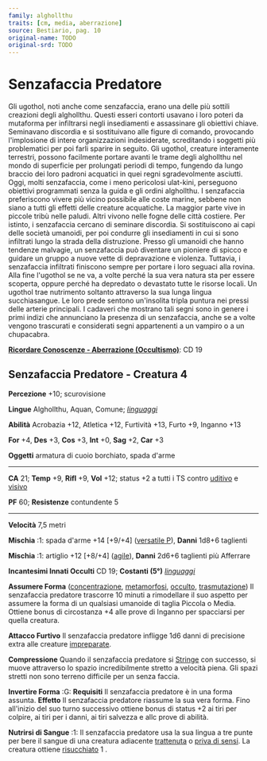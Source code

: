 ```yaml
---
family: alghollthu
traits: [cm, media, aberrazione]
source: Bestiario, pag. 10
original-name: TODO
original-srd: TODO
---
```


# Senzafaccia Predatore

Gli ugothol, noti anche come senzafaccia, erano una delle più sottili creazioni
degli alghollthu. Questi esseri contorti usavano i loro poteri da mutaforma per
infiltrarsi negli insediamenti e assassinare gli obiettivi chiave. Seminavano
discordia e si sostituivano alle figure di comando, provocando l'implosione di
intere organizzazioni indesiderate, screditando i soggetti più problematici per
poi farli sparire in seguito. Gli ugothol, creature interamente terrestri,
possono facilmente portare avanti le trame degli alghollthu nel mondo di
superficie per prolungati periodi di tempo, fungendo da lungo braccio dei loro
padroni acquatici in quei regni sgradevolmente asciutti. Oggi, molti
senzafaccia, come i meno pericolosi ulat-kini, perseguono obiettivi programmati
senza la guida e gli ordini alghollthu. I senzafaccia preferiscono vivere più
vicino possibile alle coste marine, sebbene non siano a tutti gli effetti delle
creature acquatiche. La maggior parte vive in piccole tribù nelle paludi. Altri
vivono nelle fogne delle città costiere. Per istinto, i senzafaccia cercano di
seminare discordia. Si sostituiscono ai capi delle società umanoidi, per poi
condurre gli insediamenti in cui si sono infiltrati lungo la strada della
distruzione. Presso gli umanoidi che hanno tendenze malvagie, un senzafaccia può
diventare un pioniere di spicco e guidare un gruppo a nuove vette di
depravazione e violenza. Tuttavia, i senzafaccia infiltrati finiscono sempre per
portare i loro seguaci alla rovina. Alla fine l'ugothol se ne va, a volte perché
la sua vera natura sta per essere scoperta, oppure perché ha depredato o
devastato tutte le risorse locali. Un ugothol trae nutrimento soltanto
attraverso la sua lunga lingua succhiasangue. Le loro prede sentono un'insolita
tripla puntura nei pressi delle arterie principali. I cadaveri che mostrano tali
segni sono in genere i primi indizi che annunciano la presenza di un
senzafaccia, anche se a volte vengono trascurati e considerati segni
appartenenti a un vampiro o a un chupacabra.

**[Ricordare Conoscenze - Aberrazione (Occultismo)](/azioni/abilita/ricordare-conoscenze)**:
CD 19

## Senzafaccia Predatore - Creatura 4

**Percezione** +10; scurovisione

**Lingue** Alghollthu, Aquan, Comune; _[linguaggi](/incantesimi/linguaggi)_

**Abilità** Acrobazia +12, Atletica +12, Furtività +13, Furto +9, Inganno +13

**For** +4, **Des** +3, **Cos** +3, **Int** +0, **Sag** +2, **Car** +3

**Oggetti** armatura di cuoio borchiato, spada d'arme

---

**CA** 21; **Temp** +9, **Rifl** +9, **Vol** +12; status +2 a tutti i TS contro
[uditivo](/tratti/uditivo) e [visivo](/tratti/visivo)

**PF** 60; **Resistenze** contundente 5

---

**Velocità** 7,5 metri

**Mischia** :1: spada d'arme +14 \[+9/+4] ([versatile P](/tratti/versatile)),
**Danni** 1d8+6 taglienti

**Mischia** :1: artiglio +12 \[+8/+4] ([agile](/tratti/agile)), **Danni** 2d6+6
taglienti più Afferrare

**Incantesimi Innati Occulti** CD 19; **Costanti (5°)**
_[linguaggi](/incantesimi/linguaggi)_

**Assumere Forma** ([concentrazione](/tratti/concentrazione),
[metamorfosi](/tratti/metamorfosi), [occulto](/tratti/occulto),
[trasmutazione](/tratti/trasmutazione)) Il senzafaccia predatore trascorre 10
minuti a rimodellare il suo aspetto per assumere la forma di un qualsiasi
umanoide di taglia Piccola o Media. Ottiene bonus di circostanza +4 alle prove
di Inganno per spacciarsi per quella creatura.

**Attacco Furtivo** Il senzafaccia predatore infligge 1d6 danni di precisione
extra alle creature [impreparate](/condizioni/impreparato).

**Compressione** Quando il senzafaccia predatore si
[Stringe](/azioni/stringersi) con successo, si muove attraverso lo spazio
incredibilmente stretto a velocità piena. Gli spazi stretti non sono terreno
difficile per un senza faccia.

**Invertire Forma** :G: **Requisiti** Il senzafaccia predatore è in una forma
assunta. **Effetto** Il senzafaccia predatore riassume la sua vera forma. Fino
all'inizio del suo turno successivo ottiene bonus di status +2 ai tiri per
colpire, ai tiri per i danni, ai tiri salvezza e allc prove di abilità.

**Nutrirsi di Sangue** :1: Il senzafaccia predatore usa la sua lingua a tre
punte per bere il sangue di una creatura adiacente
[trattenuta](/condizioni/trattenuto) o [priva di sensi](/tratti/privo-di-sensi).
La creatura ottiene [risucchiato](/condizioni/risucchiato) 1 .
